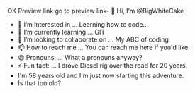  OK Preview link go to preview link- 👋 Hi, I’m @BigWhiteCake
- 👀 I’m interested in ... Learning how to code…  
- 🌱 I’m currently learning ... GIT
- 💞️ I’m looking to collaborate on ... My ABC of coding
- 📫 How to reach me ... You can reach me here if you'd like
- 😄 Pronouns: ... What a pronouns anyway? 
- ⚡ Fun fact: ... I drove Diesel rig over the road for 20 years.
- I'm 58 years old and I'm just now starting this adventure.
- Is that too old?
<!---
BigWhiteCake/BigWhiteCake is a ✨ special ✨ repository because its `README.md` (this file) appears on your GitHub profile.
You can click the Preview link to take a look at your changes.
--->    
      
